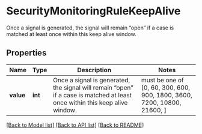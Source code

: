 # SecurityMonitoringRuleKeepAlive

Once a signal is generated, the signal will remain “open” if a case is matched at least once within this keep alive window.
## Properties
Name | Type | Description | Notes
------------ | ------------- | ------------- | -------------
**value** | **int** | Once a signal is generated, the signal will remain “open” if a case is matched at least once within this keep alive window. |  must be one of [0, 60, 300, 600, 900, 1800, 3600, 7200, 10800, 21600, ]

[[Back to Model list]](README.md#documentation-for-models) [[Back to API list]](README.md#documentation-for-api-endpoints) [[Back to README]](README.md)


